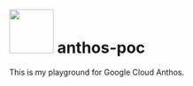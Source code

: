 # <img src="https://miro.medium.com/max/728/1*aMO6QZRROzR0pCoiCEh2og.png" width="80" height="80"/> anthos-poc

This is my playground for Google Cloud Anthos.
